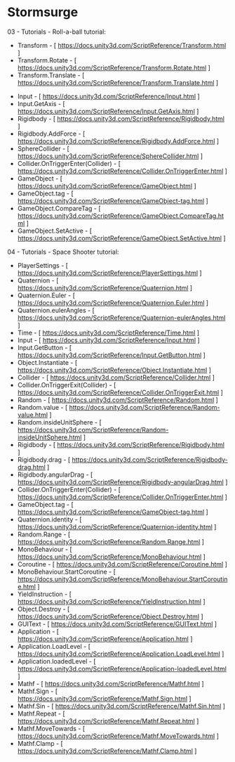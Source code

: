 # Stormsurge

03 - Tutorials - Roll-a-ball tutorial:
+ Transform - [ https://docs.unity3d.com/ScriptReference/Transform.html ]
+ Transform.Rotate - [ https://docs.unity3d.com/ScriptReference/Transform.Rotate.html ]
+ Transform.Translate - [ https://docs.unity3d.com/ScriptReference/Transform.Translate.html ]
- Input - [ https://docs.unity3d.com/ScriptReference/Input.html ]
- Input.GetAxis - [ https://docs.unity3d.com/ScriptReference/Input.GetAxis.html ]
- Rigidbody - [ https://docs.unity3d.com/ScriptReference/Rigidbody.html ]
- Rigidbody.AddForce - [ https://docs.unity3d.com/ScriptReference/Rigidbody.AddForce.html ]
- SphereCollider - [ https://docs.unity3d.com/ScriptReference/SphereCollider.html ]
- Collider.OnTriggerEnter(Collider) - [ https://docs.unity3d.com/ScriptReference/Collider.OnTriggerEnter.html ]
- GameObject - [ https://docs.unity3d.com/ScriptReference/GameObject.html ]
- GameObject.tag - [ https://docs.unity3d.com/ScriptReference/GameObject-tag.html ]
- GameObject.CompareTag - [ https://docs.unity3d.com/ScriptReference/GameObject.CompareTag.html ]
- GameObject.SetActive - [ https://docs.unity3d.com/ScriptReference/GameObject.SetActive.html ]

04 - Tutorials - Space Shooter tutorial:
+ PlayerSettings - [ https://docs.unity3d.com/ScriptReference/PlayerSettings.html ]
+ Quaternion - [ https://docs.unity3d.com/ScriptReference/Quaternion.html ]
+ Quaternion.Euler - [ https://docs.unity3d.com/ScriptReference/Quaternion.Euler.html ]
+ Quaternion.eulerAngles - [ https://docs.unity3d.com/ScriptReference/Quaternion-eulerAngles.html ]
+ Time - [ https://docs.unity3d.com/ScriptReference/Time.html ]
+ Input - [ https://docs.unity3d.com/ScriptReference/Input.html ]
+ Input.GetButton - [ https://docs.unity3d.com/ScriptReference/Input.GetButton.html ]
+ Object.Instantiate - [ https://docs.unity3d.com/ScriptReference/Object.Instantiate.html ]
+ Collider - [ https://docs.unity3d.com/ScriptReference/Collider.html ]
+ Collider.OnTriggerExit(Collider) - [ https://docs.unity3d.com/ScriptReference/Collider.OnTriggerExit.html ]
+ Random - [ https://docs.unity3d.com/ScriptReference/Random.html ]
+ Random.value - [ https://docs.unity3d.com/ScriptReference/Random-value.html ]
+ Random.insideUnitSphere - [ https://docs.unity3d.com/ScriptReference/Random-insideUnitSphere.html ]
+ Rigidbody - [ https://docs.unity3d.com/ScriptReference/Rigidbody.html ]
+ Rigidbody.drag - [ https://docs.unity3d.com/ScriptReference/Rigidbody-drag.html ]
+ Rigidbody.angularDrag - [ https://docs.unity3d.com/ScriptReference/Rigidbody-angularDrag.html ]
+ Collider.OnTriggerEnter(Collider) - [ https://docs.unity3d.com/ScriptReference/Collider.OnTriggerEnter.html ]
+ GameObject.tag - [ https://docs.unity3d.com/ScriptReference/GameObject-tag.html ]
+ Quaternion.identity - [ https://docs.unity3d.com/ScriptReference/Quaternion-identity.html ]
+ Random.Range - [ https://docs.unity3d.com/ScriptReference/Random.Range.html ]
+ MonoBehaviour - [ https://docs.unity3d.com/ScriptReference/MonoBehaviour.html ]
+ Coroutine - [ https://docs.unity3d.com/ScriptReference/Coroutine.html ]
+ MonoBehaviour.StartCoroutine - [ https://docs.unity3d.com/ScriptReference/MonoBehaviour.StartCoroutine.html ]
+ YieldInstruction - [ https://docs.unity3d.com/ScriptReference/YieldInstruction.html ]
+ Object.Destroy - [ https://docs.unity3d.com/ScriptReference/Object.Destroy.html ]
+ GUIText - [ https://docs.unity3d.com/ScriptReference/GUIText.html ]
+ Application - [ https://docs.unity3d.com/ScriptReference/Application.html ]
+ Application.LoadLevel - [ https://docs.unity3d.com/ScriptReference/Application.LoadLevel.html ]
+ Application.loadedLevel - [ https://docs.unity3d.com/ScriptReference/Application-loadedLevel.html ]
+ Mathf - [ https://docs.unity3d.com/ScriptReference/Mathf.html ]
+ Mathf.Sign - [ https://docs.unity3d.com/ScriptReference/Mathf.Sign.html ]
+ Mathf.Sin - [ https://docs.unity3d.com/ScriptReference/Mathf.Sin.html ]
+ Mathf.Repeat - [ https://docs.unity3d.com/ScriptReference/Mathf.Repeat.html ]
+ Mathf.MoveTowards - [ https://docs.unity3d.com/ScriptReference/Mathf.MoveTowards.html ]
+ Mathf.Clamp - [ https://docs.unity3d.com/ScriptReference/Mathf.Clamp.html ]
